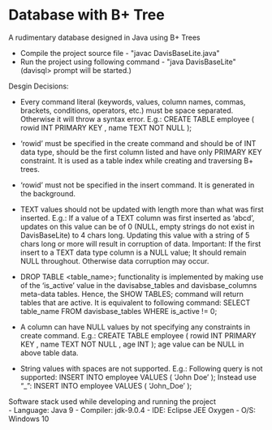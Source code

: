 # Database with B+ Tree
A rudimentary database designed in Java using B+ Trees

- Compile the project source file 
		- "javac DavisBaseLite.java"
- Run the project using following command
		- "java DavisBaseLite"
		  (davisql> prompt will be started.)


Desgin Decisions:

- Every command literal (keywords, values, column names, commas, brackets, conditions, operators, etc.) must be space separated. Otherwise it will throw a syntax error.
E.g.: CREATE TABLE employee ( rowid INT PRIMARY KEY , name TEXT NOT NULL );

- ‘rowid’ must be specified in the create command and should be of INT data type, should be the first column listed and have only PRIMARY KEY constraint. It is used as a table index while creating and traversing B+ trees. 

- ‘rowid’ must not be specified in the insert command. It is generated in the background.

- TEXT values should not be updated with length more than what was first inserted. 
E.g.: If a value of a TEXT column was first inserted as ‘abcd’, updates on this value can be of 0 (NULL, empty strings do not exist in DavisBaseLite) to 4 chars long. Updating this value with a string of 5 chars long or more will result in corruption of data. 
Important: If the first insert to a TEXT data type column is a NULL value; It should remain NULL throughout. Otherwise data corruption may occur.

- DROP TABLE <table_name>; functionality is implemented by making use of the ‘is_active’ value in the davisabse_tables and davisbase_columns meta-data tables. Hence, the SHOW TABLES; command will return tables that are active. It is equivalent to following command: SELECT table_name FROM davisbase_tables WHERE is_active != 0;

- A column can have NULL values by not specifying any constraints in create command.
E.g.: CREATE TABLE employee ( rowid INT PRIMARY KEY , name TEXT NOT NULL , age INT ); 
age value can be NULL in above table data.

- String values with spaces are not supported.
E.g.: Following query is not supported: INSERT INTO employee VALUES ( ‘John Doe’ );
Instead use “_”: INSERT INTO employee VALUES ( ‘John_Doe’ );


Software stack used while developing and running the project	
	- Language: Java 9
	- Compiler: jdk-9.0.4
	- IDE: Eclipse JEE Oxygen
	- O/S: Windows 10
